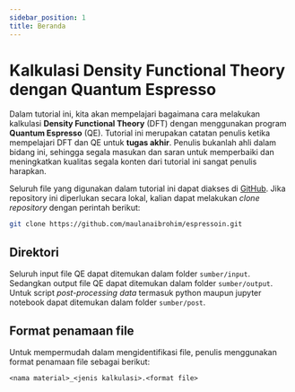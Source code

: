 ```yaml
---
sidebar_position: 1
title: Beranda
---
```


# Kalkulasi Density Functional Theory dengan Quantum Espresso

Dalam tutorial ini, kita akan mempelajari bagaimana cara melakukan kalkulasi **Density Functional Theory** (DFT) dengan menggunakan program **Quantum Espresso** (QE). Tutorial ini merupakan catatan penulis ketika mempelajari DFT dan QE untuk **tugas akhir**. Penulis bukanlah ahli dalam bidang ini, sehingga segala masukan dan saran untuk memperbaiki dan meningkatkan kualitas segala konten dari tutorial ini sangat penulis harapkan.

Seluruh file yang digunakan dalam tutorial ini dapat diakses di [GitHub](https://github.com/maulanaibrohim/espressoin).
Jika repository ini diperlukan secara lokal, kalian dapat melakukan *clone repository* dengan perintah berikut:

```bash
git clone https://github.com/maulanaibrohim/espressoin.git
```

## Direktori

Seluruh input file QE dapat ditemukan dalam folder `sumber/input`. Sedangkan output file QE dapat ditemukan dalam folder `sumber/output`. Untuk script *post-processing data* termasuk python maupun jupyter notebook dapat ditemukan dalam folder `sumber/post`.

## Format penamaan file

Untuk mempermudah dalam mengidentifikasi file, penulis menggunakan format penamaan file sebagai berikut:

```plaintext
<nama material>_<jenis kalkulasi>.<format file>
```
